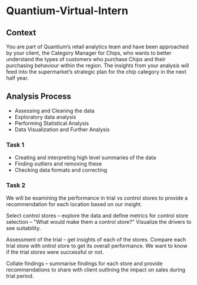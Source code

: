 # Quantium-Virtual-Intern
## Context
You are part of Quantium’s retail analytics team and have been approached by your client, the Category Manager for Chips, who wants to better understand the types of customers who purchase Chips and their purchasing behaviour within the region.
The insights from your analysis will feed into the supermarket’s strategic plan for the chip category in the next half year.
## Analysis Process
- Assessing and Cleaning the data
- Exploratory data analysis
- Performing Statistical Analysis
- Data Visualization and Further Analysis
### Task 1
- Creating and interpreting high level summaries of the data
- Finding outliers and removing these
- Checking data formats and correcting
### Task 2
We will be examining the performance in trial vs control stores to provide a recommendation for each location based on our insight.

Select control stores – explore the data and define metrics for control store selection – "What would make them a control store?" Visualize the drivers to see suitability.

Assessment of the trial – get insights of each of the stores. Compare each trial store with ontrol store to get its overall performance. We want to know if the trial stores were successful or not.

Collate findings – summarise findings for each store and provide recommendations to share with client outlining the impact on sales during trial period.
